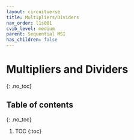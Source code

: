 ```yaml
---
layout: circuitverse
title: Multipliers/Dividers
nav_order: l1s001
cvib_level: medium
parent: Sequential MSI
has_children: false
---
```


# Multipliers and Dividers
{: .no_toc}

## Table of contents
{: .no_toc}

1. TOC
{:toc}
